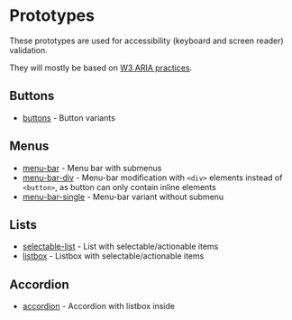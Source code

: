 # Prototypes

These prototypes are used for accessibility (keyboard and screen reader) validation.

They will mostly be based on [W3 ARIA practices](https://www.w3.org/TR/wai-aria-practices-1.1).

## Buttons
- [buttons](https://stardust-ui.github.io/accessibility/prototypes/buttons/buttons.html) - Button variants

## Menus
- [menu-bar](https://stardust-ui.github.io/accessibility/prototypes/menu/menu-bar.html) - Menu bar with submenus
- [menu-bar-div](https://stardust-ui.github.io/accessibility/prototypes/menu/menu-bar-div.html) - Menu-bar modification with ```<div>``` elements instead of ```<button>```, as button can only contain inline elements
- [menu-bar-single](https://stardust-ui.github.io/accessibility/prototypes/menu/menu-bar-single.html) - Menu-bar variant without submenu

## Lists
- [selectable-list](https://stardust-ui.github.io/accessibility/prototypes/lists/selectable-list.html) - List with selectable/actionable items
- [listbox](https://stardust-ui.github.io/accessibility/prototypes/lists/listbox.html) - Listbox with selectable/actionable items

## Accordion
- [accordion](https://stardust-ui.github.io/accessibility/prototypes/accordion/accordion.html) - Accordion with listbox inside
